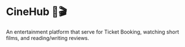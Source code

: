 # CineHub 🎥🎬
An entertainment platform that serve for Ticket Booking,  watching short films, and reading/writing reviews. 
